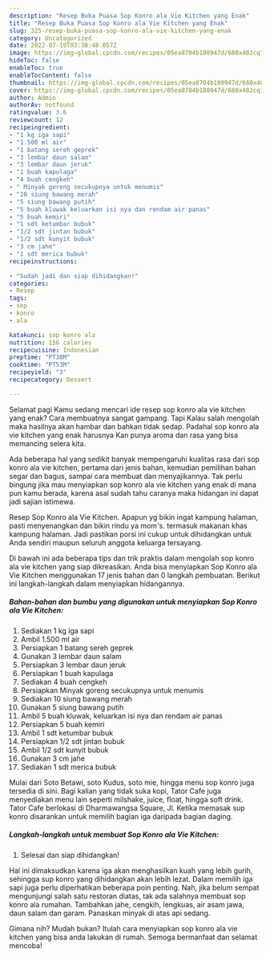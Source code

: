 ```yaml
---
description: "Resep Buka Puasa Sop Konro ala Vie Kitchen yang Enak"
title: "Resep Buka Puasa Sop Konro ala Vie Kitchen yang Enak"
slug: 325-resep-buka-puasa-sop-konro-ala-vie-kitchen-yang-enak
category: Uncategorized
date: 2022-07-10T03:38:48.057Z
image: https://img-global.cpcdn.com/recipes/05ea8704b180947d/680x482cq70/sop-konro-ala-vie-kitchen-foto-resep-utama.jpg
hideToc: false
enableToc: true
enableTocContent: false
thumbnail: https://img-global.cpcdn.com/recipes/05ea8704b180947d/680x482cq70/sop-konro-ala-vie-kitchen-foto-resep-utama.jpg
cover: https://img-global.cpcdn.com/recipes/05ea8704b180947d/680x482cq70/sop-konro-ala-vie-kitchen-foto-resep-utama.jpg
author: Admin
authorAv: notfound
ratingvalue: 3.6
reviewcount: 12
recipeingredient:
- "1 kg iga sapi"
- "1.500 ml air"
- "1 batang sereh geprek"
- "3 lembar daun salam"
- "3 lembar daun jeruk"
- "1 buah kapulaga"
- "4 buah cengkeh"
- " Minyak goreng secukupnya untuk menumis"
- "10 siung bawang merah"
- "5 siung bawang putih"
- "5 buah kluwak keluarkan isi nya dan rendam air panas"
- "5 buah kemiri"
- "1 sdt ketumbar bubuk"
- "1/2 sdt jintan bubuk"
- "1/2 sdt kunyit bubuk"
- "3 cm jahe"
- "1 sdt merica bubuk"
recipeinstructions:

- "Sudah jadi dan siap dihidangkan!"
categories:
- Resep
tags:
- sop
- konro
- ala

katakunci: sop konro ala 
nutrition: 156 calories
recipecuisine: Indonesian
preptime: "PT38M"
cooktime: "PT53M"
recipeyield: "3"
recipecategory: Dessert

---
```



Selamat pagi Kamu sedang mencari ide resep sop konro ala vie kitchen yang enak? Cara membuatnya sangat gampang. Tapi Kalau salah mengolah maka hasilnya akan hambar dan bahkan tidak sedap. Padahal sop konro ala vie kitchen yang enak harusnya Kan punya aroma dan rasa yang bisa memancing selera kita.


Ada beberapa hal yang sedikit banyak mempengaruhi kualitas rasa dari sop konro ala vie kitchen, pertama dari jenis bahan, kemudian pemilihan bahan segar dan bagus, sampai cara membuat dan menyajikannya. Tak perlu bingung jika mau menyiapkan sop konro ala vie kitchen yang enak di mana pun kamu berada, karena asal sudah tahu caranya maka hidangan ini dapat jadi sajian istimewa.

Resep Sop Konro ala Vie Kitchen. Apapun yg bikin ingat kampung halaman, pasti menyenangkan dan bikin rindu ya mom&#39;s. termasuk makanan khas kampung halaman. Jadi pastikan porsi ini cukup untuk dihidangkan untuk Anda sendiri maupun seluruh anggota keluarga tersayang.


Di bawah ini ada beberapa tips dan trik praktis dalam mengolah sop konro ala vie kitchen yang siap dikreasikan. Anda bisa menyiapkan Sop Konro ala Vie Kitchen menggunakan 17 jenis bahan dan 0 langkah pembuatan. Berikut ini langkah-langkah dalam menyiapkan hidangannya.

<!--inarticleads1-->

##### Bahan-bahan dan bumbu yang digunakan untuk menyiapkan Sop Konro ala Vie Kitchen:

1. Sediakan 1 kg iga sapi
1. Ambil 1.500 ml air
1. Persiapkan 1 batang sereh geprek
1. Gunakan 3 lembar daun salam
1. Persiapkan 3 lembar daun jeruk
1. Persiapkan 1 buah kapulaga
1. Sediakan 4 buah cengkeh
1. Persiapkan  Minyak goreng secukupnya untuk menumis
1. Sediakan 10 siung bawang merah
1. Gunakan 5 siung bawang putih
1. Ambil 5 buah kluwak, keluarkan isi nya dan rendam air panas
1. Persiapkan 5 buah kemiri
1. Ambil 1 sdt ketumbar bubuk
1. Persiapkan 1/2 sdt jintan bubuk
1. Ambil 1/2 sdt kunyit bubuk
1. Gunakan 3 cm jahe
1. Sediakan 1 sdt merica bubuk


Mulai dari Soto Betawi, soto Kudus, soto mie, hingga menu sop konro juga tersedia di sini. Bagi kalian yang tidak suka kopi, Tator Cafe juga menyediakan menu lain seperti milshake, juice, float, hingga soft drink. Tator Cafe berlokasi di Dharmawangsa Square, Jl. Ketika memasak sup konro disarankan untuk memilih bagian iga daripada bagian daging. 

<!--inarticleads2-->

##### Langkah-langkah untuk membuat Sop Konro ala Vie Kitchen:


1. Selesai dan siap dihidangkan!

Hal ini dimaksudkan karena iga akan menghasilkan kuah yang lebih gurih, sehingga sup konro yang dihidangkan akan lebih lezat. Dalam memilih iga sapi juga perlu diperhatikan beberapa poin penting. Nah, jika belum sempat mengunjungi salah satu restoran diatas, tak ada salahnya membuat sop konro ala rumahan. Tambahkan jahe, cengkih, lengkuas, air asam jawa, daun salam dan garam. Panaskan minyak di atas api sedang. 

Gimana nih? Mudah bukan? Itulah cara menyiapkan sop konro ala vie kitchen yang bisa anda lakukan di rumah. Semoga bermanfaat dan selamat mencoba!
